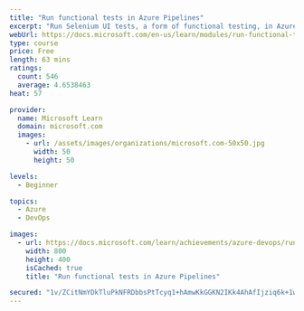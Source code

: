```yaml
---
title: "Run functional tests in Azure Pipelines"
excerpt: "Run Selenium UI tests, a form of functional testing, in Azure Pipelines."
webUrl: https://docs.microsoft.com/en-us/learn/modules/run-functional-tests-azure-pipelines/
type: course
price: Free
length: 63 mins
ratings:
  count: 546
  average: 4.6538463
heat: 57

provider:
  name: Microsoft Learn
  domain: microsoft.com
  images:
    - url: /assets/images/organizations/microsoft.com-50x50.jpg
      width: 50
      height: 50

levels:
  - Beginner

topics:
  - Azure
  - DevOps

images:
  - url: https://docs.microsoft.com/learn/achievements/azure-devops/run-functional-tests-azure-pipelines-social.png
    width: 800
    height: 400
    isCached: true
    title: "Run functional tests in Azure Pipelines"

secured: "1v/ZCitNmYDkTluPkNFRDbbsPtTcyq1+hAmwKkGGKN2IKk4AhAfIjziq6k+1wxfjPvwSEvfV83B9mAQCs90o5u9A8GUyl2l5TsyadrSjtzHhysnhtPUBAl46m0nM0Cb74XQ+f44I3mMp7v4XOzwXDrTsVtlH4h3SXx0TT0M1KRpzEqVGKSLdsuQGy+r3TH31lHHOfjkzUi8cRWTHIcmHv5dgWT62wnOvg8Wfbuvq60VHRnyX6sEez73sJj3C5+jVav3qCkwSiGVdT0vegpEIT66nY6XhDPUoq0rJvueTAh9FCVASw0FbjXxBiz5vEk5b7cfccmSpW/po/g89BO+oNzq79lwFGQBHb7QbvoT2KcOInu+hP1I1JqbJeLzU7WfCmIHBO2+dBvJAYilMJWqz3w==;+Zu7sfZr9ojvMkxHGEp1Yg=="
---
```


